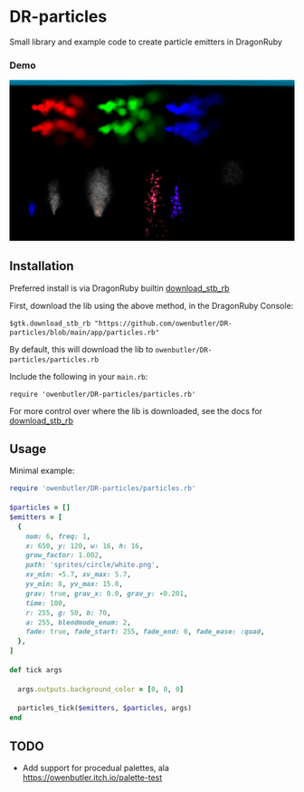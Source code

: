 # DR-particles

Small library and example code to create particle emitters in DragonRuby

### Demo

![Example](example.png)

## Installation

Preferred install is via DragonRuby builtin [download_stb_rb](http://docs.dragonruby.org.s3-website-us-east-1.amazonaws.com/docs.html#-----download_stb_rb(_raw)-)

First, download the lib using the above method, in the DragonRuby Console:

```
$gtk.download_stb_rb "https://github.com/owenbutler/DR-particles/blob/main/app/particles.rb"
```

By default, this will download the lib to `owenbutler/DR-particles/particles.rb`

Include the following in your `main.rb`:

```
require 'owenbutler/DR-particles/particles.rb'
```

For more control over where the lib is downloaded, see the docs for [download_stb_rb](http://docs.dragonruby.org.s3-website-us-east-1.amazonaws.com/docs.html#-----download_stb_rb(_raw)-)

## Usage

Minimal example:

```ruby
require 'owenbutler/DR-particles/particles.rb'

$particles = []
$emitters = [
  {
    num: 6, freq: 1,
    x: 650, y: 120, w: 16, h: 16,
    grow_factor: 1.002,
    path: 'sprites/circle/white.png',
    xv_min: -5.7, xv_max: 5.7,
    yv_min: 8, yv_max: 15.0,
    grav: true, grav_x: 0.0, grav_y: -0.201,
    time: 100,
    r: 255, g: 50, b: 70,
    a: 255, blendmode_enum: 2,
    fade: true, fade_start: 255, fade_end: 0, fade_ease: :quad,
  },
]

def tick args

  args.outputs.background_color = [0, 0, 0]

  particles_tick($emitters, $particles, args)
end

```

## TODO

- Add support for procedual palettes, ala https://owenbutler.itch.io/palette-test